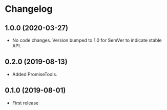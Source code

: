 Changelog
=========

1.0.0 (2020-03-27)
------------------

* No code changes. Version bumped to 1.0 for SemVer to indicate stable API.

0.2.0 (2019-08-13)
------------------

* Added PromiseTools.

0.1.0 (2019-08-01)
------------------

* First release
